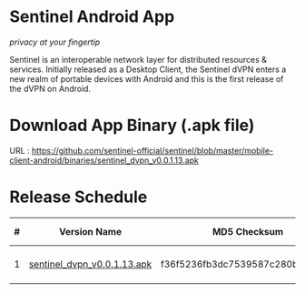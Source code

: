 Sentinel Android App
===
*privacy at your fingertip*

Sentinel is an interoperable network layer for distributed resources & services. Initially released as a Desktop Client, the Sentinel dVPN enters a new realm of portable devices with Android and this is the first release of the dVPN on Android.

Download App Binary (.apk file)
===

URL : https://github.com/sentinel-official/sentinel/blob/master/mobile-client-android/binaries/sentinel_dvpn_v0.0.1.13.apk

Release Schedule
===

| # | Version Name | MD5 Checksum | Release Date |
| -------- | -------- | -------- | --------- |
| 1     | [sentinel_dvpn_v0.0.1.13.apk](https://github.com/sentinel-official/sentinel/blob/master/mobile-client-android/binaries/sentinel_dvpn_v0.0.1.13.apk) | f36f5236fb3dc7539587c280bf88ead7     | 17th July 2018
